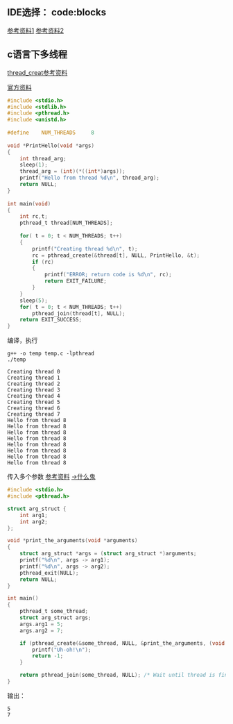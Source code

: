 ## IDE选择： code:blocks

[参考资料1](https://linux.cn/article-5078-1.html) [参考资料2](http://www.cnblogs.com/Nimeux/archive/2010/07/07/1772788.html)



## c语言下多线程
[thread_creat参考资料](https://baike.baidu.com/item/pthread_create)

[官方资料](http://man7.org/linux/man-pages/man3/pthread_create.3.html)

``` c
#include <stdio.h>
#include <stdlib.h>
#include <pthread.h>
#include <unistd.h>
 
#define    NUM_THREADS     8
 
void *PrintHello(void *args)
{
    int thread_arg;
    sleep(1);
    thread_arg = (int)(*((int*)args));
    printf("Hello from thread %d\n", thread_arg);
    return NULL;
}
 
int main(void)
{
    int rc,t;
    pthread_t thread[NUM_THREADS];
 
    for( t = 0; t < NUM_THREADS; t++)
    {
        printf("Creating thread %d\n", t);
        rc = pthread_create(&thread[t], NULL, PrintHello, &t);
        if (rc)
        {
            printf("ERROR; return code is %d\n", rc);
            return EXIT_FAILURE;
        }
    }
    sleep(5);
    for( t = 0; t < NUM_THREADS; t++)
        pthread_join(thread[t], NULL);
    return EXIT_SUCCESS;
}
```

编译，执行
```
g++ -o temp temp.c -lpthread
./temp
```

```
Creating thread 0
Creating thread 1
Creating thread 2
Creating thread 3
Creating thread 4
Creating thread 5
Creating thread 6
Creating thread 7
Hello from thread 8
Hello from thread 8
Hello from thread 8
Hello from thread 8
Hello from thread 8
Hello from thread 8
Hello from thread 8
Hello from thread 8

```

传入多个参数
[参考资料](https://blog.csdn.net/computerme/article/details/52421928)
[->什么鬼](https://blog.csdn.net/littesss/article/details/71185916)


``` c
#include <stdio.h>
#include <pthread.h>

struct arg_struct {
    int arg1;
    int arg2;
};

void *print_the_arguments(void *arguments)
{
    struct arg_struct *args = (struct arg_struct *)arguments;
    printf("%d\n", args -> arg1);
    printf("%d\n", args -> arg2);
    pthread_exit(NULL);
    return NULL;
}

int main()
{
    pthread_t some_thread;
    struct arg_struct args;
    args.arg1 = 5;
    args.arg2 = 7;

    if (pthread_create(&some_thread, NULL, &print_the_arguments, (void *)&args) != 0) {
        printf("Uh-oh!\n");
        return -1;
    }

    return pthread_join(some_thread, NULL); /* Wait until thread is finished */
}
```

输出：
```
5
7
```
